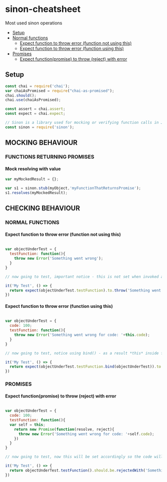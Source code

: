 # sinon-cheatsheet
Most used sinon operations
* [Setup](#setup)
* [Normal functions](#normal-functions)
  * [Expect function to throw error (function not using this)](#expect-function-to-throw-error-function-not-using-this)
  * [Expect function to throw error (function using this)](#expect-function-to-throw-error-function-using-this)
* [Promises](#promises)
  * [Expect function(promise) to throw (reject) with error](#expect-function-to-throw-reject-with-error)

## Setup
```javascript
const chai = require('chai');
var chaiAsPromised = require("chai-as-promised");
chai.should();
chai.use(chaiAsPromised);

const assert = chai.assert;
const expect = chai.expect;

// Sinon is a library used for mocking or verifying function calls in JavaScript.
const sinon = require('sinon');
```
## MOCKING BEHAVIOUR
### FUNCTIONS RETURNING PROMISES
#### Mock resolving with value
```javascript
var myMockedResult = {};

var s1 = sinon.stub(myObject,'myFunctionThatReturnsPromise');
s1.resolves(myMockedResult);
```
## CHECKING BEHAVIOUR
### NORMAL FUNCTIONS
#### Expect function to throw error (function not using this)
```javascript

var objectUnderTest = {
  testFunction: function(){
    throw new Error('Something went wrong');
  }
}

// now going to test, important notice - this is not set when invoked as below

it('My Test', () => {     
  return expect(objectUnderTest.testFunction).to.throw('Something went wrong');                      
})

```

#### Expect function to throw error (function using this)
```javascript

var objectUnderTest = {
  code: 100;
  testFunction: function(){
    throw new Error('Something went wrong for code: '+this.code);
  }
}

// now going to test, notice using bind() - as a result *this* inside function will be set accordingly so the code will behave as expected

it('My Test', () => {     
  return expect(objectUnderTest.testFunction.bind(objectUnderTest)).to.throw('Something went wrong for code: '+objectUnderTest.code);                      
})

```

### PROMISES
#### Expect function(promise) to throw (reject) with error
```javascript

var objectUnderTest = {
  code: 100;
  testFunction: function(){
  var self = this;
    return new Promise(function(resolve, reject){
      throw new Error('Something went wrong for code: '+self.code);
    })
  }
}

// now going to test, now this will be set accordingly so the code will behave as expected

it('My Test', () => {     
  return objectUnderTest.testFunction().should.be.rejectedWith('Something went wrong for code: '+objectUnderTest.code);                      
})

```

